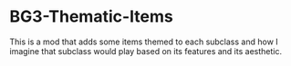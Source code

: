 # BG3-Thematic-Items
This is a mod that adds some items themed to each subclass and how I imagine that subclass would play based on its features and its aesthetic.
